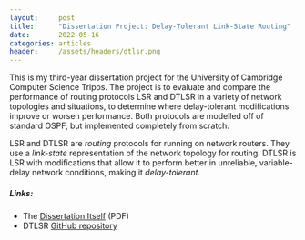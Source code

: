 ```yaml
---
layout:     post
title:      "Dissertation Project: Delay-Tolerant Link-State Routing"
date:       2022-05-16
categories: articles
header:     /assets/headers/dtlsr.png
---
```


This is my third-year dissertation project for the University of Cambridge Computer Science Tripos. The project is to evaluate and compare the performance of routing protocols LSR and DTLSR in a variety of network topologies and situations, to determine where delay-tolerant modifications improve or worsen performance. Both protocols are modelled off of standard OSPF, but implemented completely from scratch.

LSR and DTLSR are *routing* protocols for running on network routers. They use a *link-state* representation of the network topology for routing. DTLSR is LSR with modifications that allow it to perform better in unreliable, variable-delay network conditions, making it *delay-tolerant*.

##### Links:

- The [Dissertation Itself](https://mainbucketbenandrew.s3.amazonaws.com/dtlsr/DTLSR.pdf) (PDF)</li>
- DTLSR [GitHub repository](https://github.com/benmandrew/DTLSR)</li>
